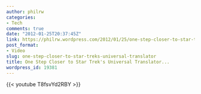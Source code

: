 ```yaml
---
author: philrw
categories:
- Tech
comments: true
date: "2012-01-25T20:37:45Z"
link: https://philrw.wordpress.com/2012/01/25/one-step-closer-to-star-treks-universal-translator/
post_format:
- Video
slug: one-step-closer-to-star-treks-universal-translator
title: One Step Closer to Star Trek's Universal Translator...
wordpress_id: 19381
---
```


{{< youtube T8fsvYd2RBY >}}
